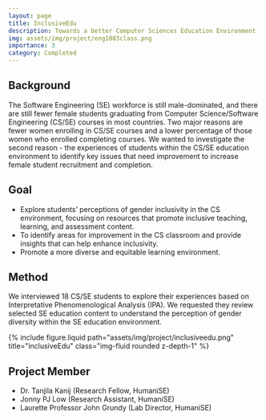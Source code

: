 ```yaml
---
layout: page
title: InclusiveEdu
description: Towards a better Computer Sciences Education Environment 
img: assets/img/project/eng1003class.png
importance: 3
category: Completed
---
```


## Background
The Software Engineering (SE) workforce is still male-dominated, and there are still fewer female students graduating from Computer Science/Software Engineering (CS/SE) courses in most countries. Two major reasons are fewer women enrolling in CS/SE courses and a lower percentage of those women who enrolled completing courses. We wanted to investigate the second reason - the experiences of students within the CS/SE education environment to identify key issues that need improvement to increase female student recruitment and completion.


## Goal
- Explore students’ perceptions of gender inclusivity in the CS environment, focusing on resources that promote inclusive teaching, learning, and assessment content.
- To identify areas for improvement in the CS classroom and provide insights that can help enhance inclusivity.
- Promote a more diverse and equitable learning environment.


## Method
We interviewed 18 CS/SE students to explore their experiences based on Interpretative Phenomenological Analysis (IPA). We requested they review selected SE education content to understand the perception of gender diversity within the SE education environment.

<div class="row">
    <div class="col-sm mt-3 mt-md-0">
        {% include figure.liquid path="assets/img/project/inclusiveedu.png" title="inclusiveEdu" class="img-fluid rounded z-depth-1" %}
    </div>
</div>

## Project Member
- Dr. Tanjila Kanij (Research Fellow, HumaniSE)
- Jonny PJ Low (Research Assistant, HumaniSE)
- Laurette Professor John Grundy (Lab Director, HumaniSE)

